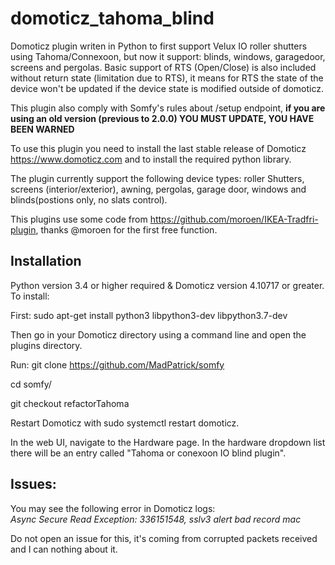 # domoticz_tahoma_blind
Domoticz plugin writen in Python to first support Velux IO roller shutters using Tahoma/Connexoon, but now it support: blinds, windows, garagedoor, screens and pergolas. Basic support of RTS (Open/Close) is also included without return state (limitation due to RTS), it means for RTS the state of the device won't be updated if the device state is modified outside of domoticz.

This plugin also comply with Somfy's rules about /setup endpoint, **if you are using an old version (previous to 2.0.0) YOU MUST UPDATE, YOU HAVE BEEN WARNED**

To use this plugin you need to install the last stable release of Domoticz https://www.domoticz.com and to install the required python library.

The plugin currently support the following device types: roller Shutters, screens (interior/exterior), awning, pergolas, garage door, windows and blinds(postions only, no slats control).

This plugins use some code from https://github.com/moroen/IKEA-Tradfri-plugin, thanks @moroen for the first free function.

## Installation

Python version 3.4 or higher required & Domoticz version 4.10717 or greater. To install:

First: sudo apt-get install python3 libpython3-dev libpython3.7-dev

Then go in your Domoticz directory using a command line and open the plugins directory.

Run: git clone https://github.com/MadPatrick/somfy

cd somfy/

git checkout refactorTahoma

Restart Domoticz with sudo systemctl restart domoticz.

In the web UI, navigate to the Hardware page. In the hardware dropdown list there will be an entry called "Tahoma or conexoon IO blind plugin".

## Issues:

You may see the following error in Domoticz logs:  
*Async Secure Read Exception: 336151548, sslv3 alert bad record mac*
  
Do not open an issue for this, it's coming from corrupted packets received and I can nothing about it.
